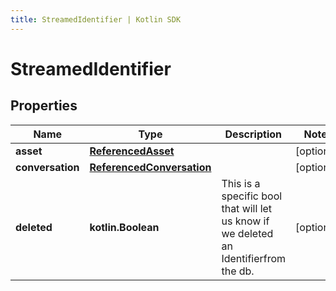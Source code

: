 ```yaml
---
title: StreamedIdentifier | Kotlin SDK
---
```



# StreamedIdentifier

## Properties
Name | Type | Description | Notes
------------ | ------------- | ------------- | -------------
**asset** | [**ReferencedAsset**](ReferencedAsset) |  |  [optional]
**conversation** | [**ReferencedConversation**](ReferencedConversation) |  |  [optional]
**deleted** | **kotlin.Boolean** | This is a specific bool that will let us know if we deleted an Identifierfrom the db. |  [optional]



